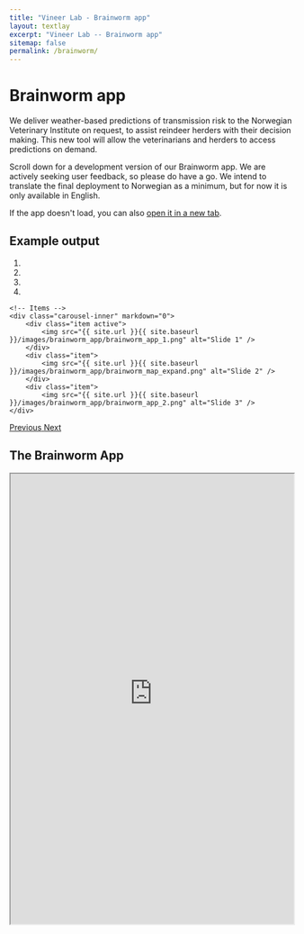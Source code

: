 ```yaml
---
title: "Vineer Lab - Brainworm app"
layout: textlay
excerpt: "Vineer Lab -- Brainworm app"
sitemap: false
permalink: /brainworm/
---
```


# Brainworm app

We deliver weather-based predictions of transmission risk to the Norwegian Veterinary Institute on request, to assist reindeer herders with their decision making. This new tool will allow the veterinarians and herders to access predictions on demand.

Scroll down for a development version of our Brainworm app. We are actively seeking user feedback, so please do have a go. We intend to translate the final deployment to Norwegian as a minimum, but for now it is only available in English.
<p>If the app doesn't load, you can also <a href="https://0q8ner-hannah-vineer.shinyapps.io/livtsja-vikke-app/" target="_blank">open it in a new tab</a>.</p>

## Example output

<div markdown="0" id="carousel" class="carousel slide" data-ride="carousel" data-interval="4000" data-pause="hover" >
    <!-- Menu -->
    <ol class="carousel-indicators">
        <li data-target="#carousel" data-slide-to="0" class="active"></li>
        <li data-target="#carousel" data-slide-to="1"></li>
        <li data-target="#carousel" data-slide-to="2"></li>
        <li data-target="#carousel" data-slide-to="3"></li>
    </ol>

    <!-- Items -->
    <div class="carousel-inner" markdown="0">
        <div class="item active">
            <img src="{{ site.url }}{{ site.baseurl }}/images/brainworm_app/brainworm_app_1.png" alt="Slide 1" />
        </div>
        <div class="item">
            <img src="{{ site.url }}{{ site.baseurl }}/images/brainworm_app/brainworm_map_expand.png" alt="Slide 2" />
        </div>
        <div class="item">
            <img src="{{ site.url }}{{ site.baseurl }}/images/brainworm_app/brainworm_app_2.png" alt="Slide 3" />
    </div>
  <a class="left carousel-control" href="#carousel" role="button" data-slide="prev">
    <span class="glyphicon glyphicon-chevron-left" aria-hidden="true"></span>
    <span class="sr-only">Previous</span>
  </a>
  <a class="right carousel-control" href="#carousel" role="button" data-slide="next">
    <span class="glyphicon glyphicon-chevron-right" aria-hidden="true"></span>
    <span class="sr-only">Next</span>
  </a>
</div>


## The Brainworm App

<iframe src="https://0q8ner-hannah-vineer.shinyapps.io/livtsja-vikke-app/" 
        width="100%" 
        height="800" 
        frameborder="2" 
        scrolling="no">
</iframe>
